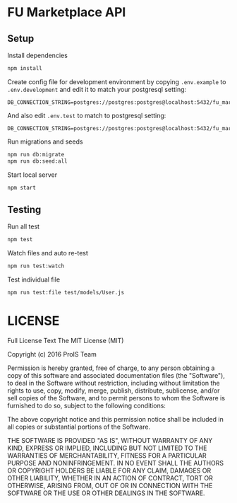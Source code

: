 # FU Marketplace API

## Setup
Install dependencies
```bash
npm install
```

Create config file for development environment by copying `.env.example` to `.env.development` and edit it to match your postgresql setting:
```
DB_CONNECTION_STRING=postgres://postgres:postgres@localhost:5432/fu_marketplace
```

And also edit `.env.test` to match to postgresql setting:
```
DB_CONNECTION_STRING=postgres://postgres:postgres@localhost:5432/fu_marketplace_test
```

Run migrations and seeds
```bash
npm run db:migrate
npm run db:seed:all
```

Start local server
```bash
npm start
```

## Testing
Run all test
```bash
npm test
```

Watch files and auto re-test
```bash
npm run test:watch
```

Test individual file
```bash
npm run test:file test/models/User.js
```

# LICENSE
Full License Text
The MIT License (MIT)

Copyright (c) 2016 ProIS Team

Permission is hereby granted, free of charge, to any person obtaining a copy of this software and associated documentation files (the "Software"), to deal in the Software without restriction, including without limitation the rights to use, copy, modify, merge, publish, distribute, sublicense, and/or sell copies of the Software, and to permit persons to whom the Software is furnished to do so, subject to the following conditions:

The above copyright notice and this permission notice shall be included in all copies or substantial portions of the Software.

THE SOFTWARE IS PROVIDED "AS IS", WITHOUT WARRANTY OF ANY KIND, EXPRESS OR IMPLIED, INCLUDING BUT NOT LIMITED TO THE WARRANTIES OF MERCHANTABILITY, FITNESS FOR A PARTICULAR PURPOSE AND NONINFRINGEMENT. IN NO EVENT SHALL THE AUTHORS OR COPYRIGHT HOLDERS BE LIABLE FOR ANY CLAIM, DAMAGES OR OTHER LIABILITY, WHETHER IN AN ACTION OF CONTRACT, TORT OR OTHERWISE, ARISING FROM, OUT OF OR IN CONNECTION WITH THE SOFTWARE OR THE USE OR OTHER DEALINGS IN THE SOFTWARE.
